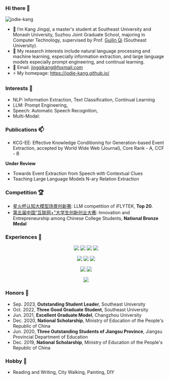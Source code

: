
<!--
**jodie-kang/jodie-kang** is a ✨ _special_ ✨ repository because its `README.md` (this file) appears on your GitHub profile.
Here are some ideas to get you started:

- 🔭 I’m currently working on ...
- 🌱 I’m currently learning ...
- 👯 I’m looking to collaborate on ...
- 🤔 I’m looking for help with ...
- 💬 Ask me about ...
- 📫 How to reach me: ...
- 😄 Pronouns: ...
- ⚡ Fun fact: ...
-->

### Hi there 👋

<p align="left"> <img src="https://komarev.com/ghpvc/?username=jodie-kang" alt="jodie-kang" /> </p>

- 🔭 I’m Kang Jingqi, a master's student at Southeast University and Monash University, Suzhou Joint Graduate School, majoring in Computer Technology, supervised by Prof. [Guilin Qi](https://cse.seu.edu.cn/2019/0103/c23024a257135/pagem.htm) (Southeast University). 
- 🌱 My research interests include natural language processing and machine learning, especially information extraction, and large language models especially prompt engineering, and continual learning.
- 💬 Email: jingqikang@foxmail.com
- ⚡ My homepage: https://jodie-kang.github.io/

### Interests 🎈  
- NLP: Information Extraction, Text Classification, Continual Learning
- LLM: Prompt Engineering,
- Speech: Automatic Speech Recognition,
- Multi-Modal: 

### Publications 📫
- KCG-EE: Effective Knowledge Conditioning for Generation-based Event Extraction, accepted by World Wide Web (Journal), Core Rank - A, CCF - B

**Under Review**
- Towards Event Extraction from Speech with Contextual Clues
- Teaching Large Language Models N-ary Relation Extraction

### Competition 🏆
- [星火杯认知大模型场景创新赛](http://challenge.xfyun.cn/xinghuo): LLM competition of iFLYTEK, **Top 20**.
- [第五届中国“互联网+”大学生创新创业大赛](https://cy.ncss.cn/): Innovation and Entrepreneurship among Chinese College Students, **National Bronze Medal**

### Experiences 👯

  <p align="center">
    <img src="https://img.shields.io/badge/python-e2683c.svg?&style=for-the-badge&logo=python&logoColor=white"/>
    <img src="https://img.shields.io/badge/java-e2683c.svg?&style=for-the-badge&logo=java&logoColor=white" />
    <img src="https://img.shields.io/badge/c++-e2683c.svg?&style=for-the-badge&logo=c++&logoColor=white" />
    <img src="https://img.shields.io/badge/c#-e2683c.svg?&style=for-the-badge&logo=c#&logoColor=white" />
  </p>

  <p align="center">
    <img src="https://img.shields.io/badge/pytorch-f9ab00.svg?&style=for-the-badge&logo=PyTorch&logoColor=white" />
    <img src="https://img.shields.io/badge/transformers-f9ab00.svg?&style=for-the-badge&logo=Transformers&logoColor=white" />
    <img src="https://img.shields.io/badge/avalanche-f9ab00.svg?&style=for-the-badge&logo=Avalanche&logoColor=white" />
  </p>

  <p align="center">
    <img src="https://img.shields.io/badge/docker-a9c45e.svg?&style=for-the-badge&logo=docker&logoColor=white"/>
    <img src="https://img.shields.io/badge/linux-a9c45e.svg?&style=for-the-badge&logo=linux&logoColor=white"/>
  </p>


  <p align="center">
    <a align="center" href="https://github.com/anuraghazra/github-readme-stats">
       <img src="https://github-readme-stats.vercel.app/api?username=jodie-kang&count_private=true&show_icons=true"/>
    </a>
  </p>

### Honors 🎉
- Sep. 2023, **Outstanding Student Leader**, Southeast University
- Oct. 2022, **Three Good Graduate Student**, Southeast University
- Jun. 2021, **Excellent Graduate Model**, Changzhou University
- Dec. 2020, **National Scholarship**, Ministry of Education of the People's Republic of China
- Jun. 2020, **Three Outstanding Students of Jiangsu Province**, Jiangsu Provincial Department of Education
- Dec. 2019, **National Scholarship**, Ministry of Education of the People's Republic of China

### Hobby 🎨
- Reading and Writing, City ​​Walking, Painting, DIY
